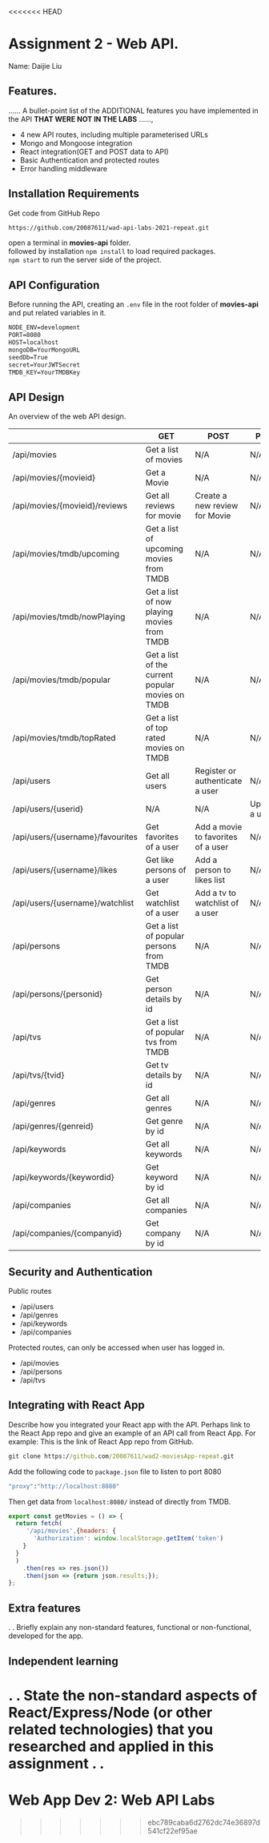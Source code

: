 <<<<<<< HEAD
# Assignment 2 - Web API.

Name: Daijie Liu

## Features.

...... A bullet-point list of the ADDITIONAL features you have implemented in the API **THAT WERE NOT IN THE LABS** ......,
 
 + 4 new API routes, including multiple parameterised URLs
 + Mongo and Mongoose integration
 + React integration(GET and POST data to API)
 + Basic Authentication and protected routes
 + Error handling middleware

## Installation Requirements
Get code from GitHub Repo
```bat
https://github.com/20087611/wad-api-labs-2021-repeat.git
```

open a terminal in __movies-api__ folder.  
followed by installation `npm install` to load required packages.  
`npm start` to run the server side of the project.  

## API Configuration
Before running the API, creating an ``.env`` file in the root folder of __movies-api__ and put related variables in it.
```bat
NODE_ENV=development
PORT=8080
HOST=localhost
mongoDB=YourMongoURL
seedDb=True
secret=YourJWTSecret
TMDB_KEY=YourTMDBKey
```

## API Design
An overview of the web API design. 

|  | GET | POST | PUT | DELETE |
| -- | -- | -- | -- | -- |
| /api/movies |Get a list of movies | N/A | N/A |
| /api/movies/{movieid} | Get a Movie | N/A | N/A | N/A |
| /api/movies/{movieid}/reviews | Get all reviews for movie | Create a new review for Movie | N/A | N/A |
| /api/movies/tmdb/upcoming | Get a list of upcoming movies from TMDB | N/A | N/A | N/A |
| /api/movies/tmdb/nowPlaying | Get a list of now playing movies from TMDB | N/A | N/A | N/A |
| /api/movies/tmdb/popular | Get a list of the current popular movies on TMDB | N/A | N/A | N/A |
| /api/movies/tmdb/topRated | Get a list of top rated movies on TMDB | N/A | N/A | N/A |
| /api/users | Get all users | Register or authenticate a user | N/A | N/A |
| /api/users/{userid} | N/A | N/A | Update a user | N/A |
| /api/users/{username}/favourites | Get favorites of a user | Add a movie to favorites of a user | N/A | N/A |
| /api/users/{username}/likes | Get like persons of a user | Add a person to likes list | N/A | N/A |
| /api/users/{username}/watchlist | Get watchlist of a user | Add a tv to watchlist of a user | N/A | N/A |
| /api/persons | Get a list of popular persons from TMDB | N/A | N/A | N/A |
| /api/persons/{personid} | Get person details by id | N/A | N/A | N/A |
| /api/tvs | Get a list of popular tvs from TMDB | N/A | N/A | N/A |
| /api/tvs/{tvid} | Get tv details by id | N/A | N/A | N/A |
| /api/genres | Get all genres | N/A | N/A | N/A |
| /api/genres/{genreid} | Get genre by id | N/A | N/A | N/A |
| /api/keywords | Get all keywords | N/A | N/A | N/A |
| /api/keywords/{keywordid} | Get keyword by id | N/A | N/A | N/A |
| /api/companies | Get all companies | N/A | N/A | N/A |
| /api/companies/{companyid} | Get company by id | N/A | N/A | N/A |

## Security and Authentication
Public routes
+ /api/users
+ /api/genres
+ /api/keywords
+ /api/companies

Protected routes, can only be accessed when user has logged in.
+ /api/movies
+ /api/persons
+ /api/tvs

## Integrating with React App

Describe how you integrated your React app with the API. Perhaps link to the React App repo and give an example of an API call from React App. For example: 
This is the link of React App repo from GitHub.  
```bat
git clone https://github.com/20087611/wad2-moviesApp-repeat.git
```
Add the following code to `package.json` file to listen to port 8080
```bat
"proxy":"http://localhost:8080"
```
Then get data from `localhost:8080/` instead of directly from TMDB.
~~~Javascript
export const getMovies = () => {
  return fetch(
     '/api/movies',{headers: {
       'Authorization': window.localStorage.getItem('token')
    }
  }
  )
    .then(res => res.json())
    .then(json => {return json.results;});
};

~~~

## Extra features

. . Briefly explain any non-standard features, functional or non-functional, developed for the app.  

## Independent learning

. . State the non-standard aspects of React/Express/Node (or other related technologies) that you researched and applied in this assignment . .  
=======
# Web App Dev 2: Web API Labs
 
>>>>>>> ebc789caba6d2762dc74e36897d541cf22ef95ae
